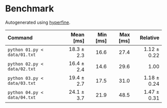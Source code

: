 # Benchmark

Autogenerated using [hyperfine](https://github.com/sharkdp/hyperfine).

| Command | Mean [ms] | Min [ms] | Max [ms] | Relative |
|:---|---:|---:|---:|---:|
| `python 01.py < data/01.txt` | 18.3 ± 2.3 | 16.6 | 27.4 | 1.12 ± 0.22 |
| `python 02.py < data/02.txt` | 16.4 ± 2.4 | 14.6 | 29.6 | 1.00 |
| `python 03.py < data/03.txt` | 19.4 ± 2.7 | 17.5 | 31.0 | 1.18 ± 0.24 |
| `python 04.py < data/04.txt` | 24.1 ± 3.7 | 21.9 | 48.5 | 1.47 ± 0.31 |

